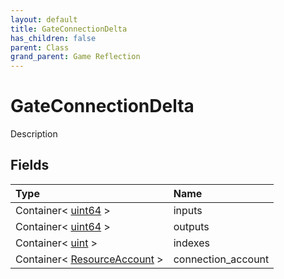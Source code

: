 ```yaml
---
layout: default
title: GateConnectionDelta
has_children: false
parent: Class
grand_parent: Game Reflection
---
```

# GateConnectionDelta
Description 

## Fields

| Type | Name |
|:----------|:--------------|
| Container< [uint64](/riftbreaker-wiki/docs/game-reflection/components/uint64/) > | inputs |
| Container< [uint64](/riftbreaker-wiki/docs/game-reflection/components/uint64/) > | outputs |
| Container< [uint](/riftbreaker-wiki/docs/game-reflection/components/uint/) > | indexes |
| Container< [ResourceAccount](/riftbreaker-wiki/docs/game-reflection/classes/resource_account/) > | connection_account |

